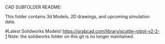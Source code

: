 CAD SUBFOLDER README:

This folder contains 3d Models, 2D drawings, and upcoming simulation data.

#Latest Solidworks Models!
https://grabcad.com/library/scuttle-robot-v2-2-1
Note: the solidworks folder on this git is no longer maintained.
